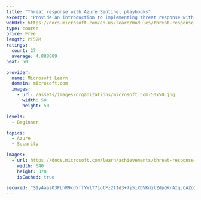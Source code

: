 ```yaml
---
title: "Threat response with Azure Sentinel playbooks"
excerpt: "Provide an introduction to implementing threat response with Azure Sentinel playbooks."
webUrl: https://docs.microsoft.com/en-us/learn/modules/threat-response-sentinel-playbooks/
type: course
price: Free
length: PT52M
ratings:
  count: 27
  average: 4.888889
heat: 50

provider:
  name: Microsoft Learn
  domain: microsoft.com
  images:
    - url: /assets/images/organizations/microsoft.com-50x50.jpg
      width: 50
      height: 50

levels:
  - Beginner

topics:
  - Azure
  - Security

images:
  - url: https://docs.microsoft.com/learn/achievements/threat-response-sentinel-playbooks-social.png
    width: 640
    height: 320
    isCached: true

secured: "S1y4aalO3FLhR9xdYffYWlT7LotFz2tId3+7j5iXDVKdilZdpQKrAIqcCAZo1YBwAIl9Bk1njpLtWqxKQ/iTL5ygan8ap3Nme3vyKDtAf2kbOZQ0Hu2s3vuJNByW9mv4qJQW5hiY4vEWKVkD/RtNiUdaIuNHWi6I+mvLTnbhzMv9uFHaCNfkWiU3V3dauFi2+j1cmuD7rA9qKzktbs3tb+pCE6k+zhUKQSYKsE/Ocxe4hUH5H/RHohsFTCEoJ8DsS5UgjEp0DbkThJpRdTbvLtcllpxMttUk9alC0NJGnucgPgBR7KGtNkyVSDNCVjRbKHsctSFZ113Sb6k3lMl2RfcH37+Rmf9uYd/WR7L7BN+0v8kkTXUnSurRXudJwSjvsCdkJiyvWCJcZukwYUW9uKfQesB73YWJH87nQCZLjIo=;4is8wi5toQzBiQarN1V3RA=="
---
```


